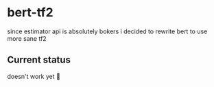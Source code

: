 # bert-tf2
since estimator api is absolutely bokers i decided to rewrite bert to use more sane tf2 

## Current status
doesn't work yet :snake:
